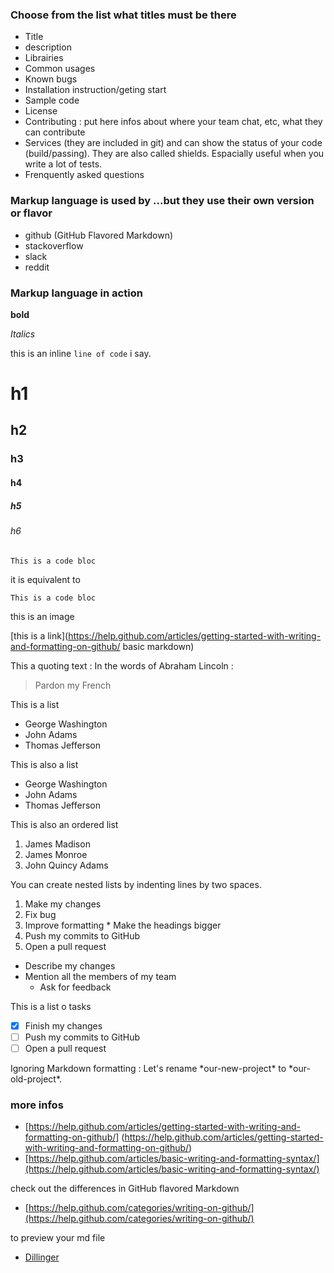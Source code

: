 ### Choose from the list what titles must be there

* Title
* description
* Librairies
* Common usages
* Known bugs
* Installation instruction/geting start
* Sample code
* License
* Contributing : put here infos about where your team chat, etc, what they can contribute
* Services (they are included in git) and can show the status of your code (build/passing). They are also called shields. Espacially useful when you write a lot of tests.
* Frenquently asked questions
	

### Markup language is used by ...but they use their own version or flavor

* github (GitHub Flavored Markdown)
* stackoverflow
* slack
* reddit

### Markup language in action

**bold**

_Italics_

this is an inline `line of code` i say.

# h1
## h2
### h3
#### h4
##### h5
###### h6

```
This is a code bloc
```

it is equivalent to

	This is a code bloc

this is an image

[this is a link](https://help.github.com/articles/getting-started-with-writing-and-formatting-on-github/ basic markdown)

This a quoting text : In the words of Abraham Lincoln :

> Pardon my French

This is a list

- George Washington
- John Adams
- Thomas Jefferson

This is also a list

* George Washington
* John Adams
* Thomas Jefferson

This is also an ordered list

1. James Madison
2. James Monroe
3. John Quincy Adams

You can create nested lists by indenting lines by two spaces.

1. Make my changes
  1. Fix bug
  2. Improve formatting
    * Make the headings bigger
2. Push my commits to GitHub
3. Open a pull request
  * Describe my changes
  * Mention all the members of my team
    * Ask for feedback

This is a list o tasks

- [x] Finish my changes
- [ ] Push my commits to GitHub
- [ ] Open a pull request

Ignoring Markdown formatting : Let's rename \*our-new-project\* to \*our-old-project\*.

### more infos 

* [https://help.github.com/articles/getting-started-with-writing-and-formatting-on-github/] (https://help.github.com/articles/getting-started-with-writing-and-formatting-on-github/)
* [https://help.github.com/articles/basic-writing-and-formatting-syntax/](https://help.github.com/articles/basic-writing-and-formatting-syntax/)

check out the differences in GitHub flavored Markdown

* [https://help.github.com/categories/writing-on-github/](https://help.github.com/categories/writing-on-github/)

to preview your md file

* [Dillinger](https://dillinger.io/)
	


	

	